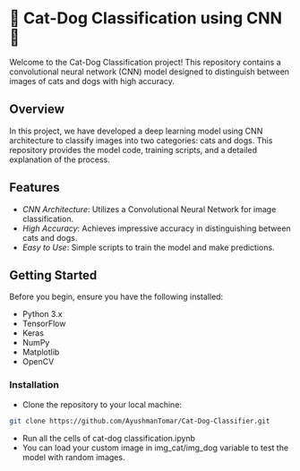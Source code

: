 # 🐾 Cat-Dog Classification using CNN 🐾

Welcome to the Cat-Dog Classification project! This repository contains a convolutional neural network (CNN) model designed to distinguish between images of cats and dogs with high accuracy.

## Overview

In this project, we have developed a deep learning model using CNN architecture to classify images into two categories: cats and dogs. This repository provides the model code, training scripts, and a detailed explanation of the process.

## Features

- *CNN Architecture*: Utilizes a Convolutional Neural Network for image classification.
- *High Accuracy*: Achieves impressive accuracy in distinguishing between cats and dogs.
- *Easy to Use*: Simple scripts to train the model and make predictions.

## Getting Started

Before you begin, ensure you have the following installed:

- Python 3.x
- TensorFlow
- Keras
- NumPy
- Matplotlib
- OpenCV

### Installation

- Clone the repository to your local machine:
```bash
git clone https://github.com/AyushmanTomar/Cat-Dog-Classifier.git
```
- Run all the cells of cat-dog classification.ipynb
- You can load your custom image in img_cat/img_dog variable to test the model with random images.
